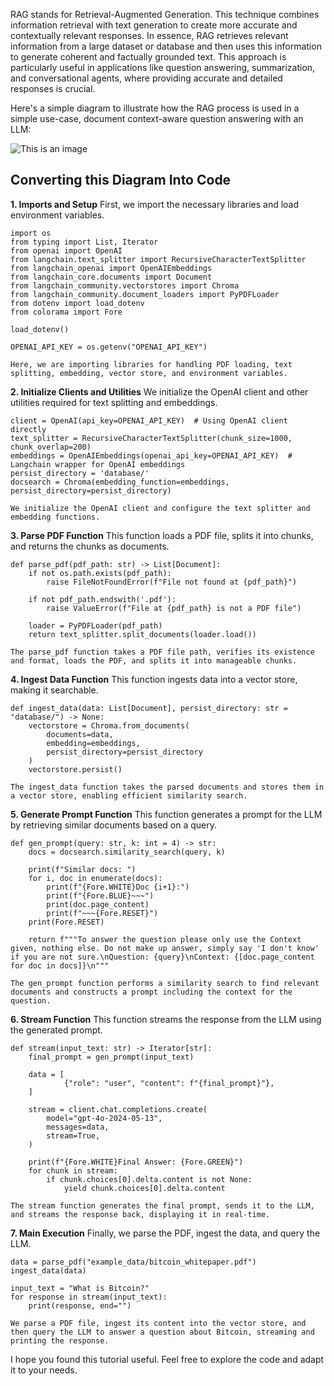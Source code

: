 RAG stands for Retrieval-Augmented Generation. This technique combines information retrieval with text generation to create more accurate and contextually relevant responses. In essence, RAG retrieves relevant information from a large dataset or database and then uses this information to generate coherent and factually grounded text. This approach is particularly useful in applications like question answering, summarization, and conversational agents, where providing accurate and detailed responses is crucial.

Here's a simple diagram to illustrate how the RAG process is used in a simple use-case, document context-aware question answering with an LLM:


![This is an image]([https://truthre.org/media/tutorials/Haste_33146308f8.png](https://raw.githubusercontent.com/Haste171/rag-demo/main/diagram.png))  

## Converting this Diagram Into Code

**1. Imports and Setup**
First, we import the necessary libraries and load environment variables.

```
import os
from typing import List, Iterator
from openai import OpenAI
from langchain.text_splitter import RecursiveCharacterTextSplitter
from langchain_openai import OpenAIEmbeddings
from langchain_core.documents import Document
from langchain_community.vectorstores import Chroma
from langchain_community.document_loaders import PyPDFLoader
from dotenv import load_dotenv
from colorama import Fore

load_dotenv()

OPENAI_API_KEY = os.getenv("OPENAI_API_KEY")
```
`Here, we are importing libraries for handling PDF loading, text splitting, embedding, vector store, and environment variables.`

**2. Initialize Clients and Utilities**
We initialize the OpenAI client and other utilities required for text splitting and embeddings.

```
client = OpenAI(api_key=OPENAI_API_KEY)  # Using OpenAI client directly
text_splitter = RecursiveCharacterTextSplitter(chunk_size=1000, chunk_overlap=200)
embeddings = OpenAIEmbeddings(openai_api_key=OPENAI_API_KEY)  # Langchain wrapper for OpenAI embeddings
persist_directory = 'database/'
docsearch = Chroma(embedding_function=embeddings, persist_directory=persist_directory)
```
`We initialize the OpenAI client and configure the text splitter and embedding functions.`

**3. Parse PDF Function**
This function loads a PDF file, splits it into chunks, and returns the chunks as documents.

```
def parse_pdf(pdf_path: str) -> List[Document]:
    if not os.path.exists(pdf_path):
        raise FileNotFoundError(f"File not found at {pdf_path}")
    
    if not pdf_path.endswith('.pdf'):
        raise ValueError(f"File at {pdf_path} is not a PDF file")
    
    loader = PyPDFLoader(pdf_path)
    return text_splitter.split_documents(loader.load())
```
`The parse_pdf function takes a PDF file path, verifies its existence and format, loads the PDF, and splits it into manageable chunks.`

**4. Ingest Data Function**
This function ingests data into a vector store, making it searchable.

```
def ingest_data(data: List[Document], persist_directory: str = "database/") -> None:
    vectorstore = Chroma.from_documents(
        documents=data, 
        embedding=embeddings, 
        persist_directory=persist_directory
    )
    vectorstore.persist()
```
`The ingest_data function takes the parsed documents and stores them in a vector store, enabling efficient similarity search.`

**5. Generate Prompt Function**
This function generates a prompt for the LLM by retrieving similar documents based on a query.

```
def gen_prompt(query: str, k: int = 4) -> str:
    docs = docsearch.similarity_search(query, k)
    
    print(f"Similar docs: ")
    for i, doc in enumerate(docs):
        print(f"{Fore.WHITE}Doc {i+1}:")
        print(f"{Fore.BLUE}~~~")
        print(doc.page_content)
        print(f"~~~{Fore.RESET}")
    print(Fore.RESET)
    
    return f"""To answer the question please only use the Context given, nothing else. Do not make up answer, simply say 'I don't know' if you are not sure.\nQuestion: {query}\nContext: {[doc.page_content for doc in docs]}\n"""
```
`The gen_prompt function performs a similarity search to find relevant documents and constructs a prompt including the context for the question.`

**6. Stream Function**
This function streams the response from the LLM using the generated prompt.

```
def stream(input_text: str) -> Iterator[str]:
    final_prompt = gen_prompt(input_text)
    
    data = [
            {"role": "user", "content": f"{final_prompt}"},
    ]
    
    stream = client.chat.completions.create(
        model="gpt-4o-2024-05-13",
        messages=data,
        stream=True,
    )
    
    print(f"{Fore.WHITE}Final Answer: {Fore.GREEN}")
    for chunk in stream:
        if chunk.choices[0].delta.content is not None:
            yield chunk.choices[0].delta.content
```
`The stream function generates the final prompt, sends it to the LLM, and streams the response back, displaying it in real-time.`

**7. Main Execution**
Finally, we parse the PDF, ingest the data, and query the LLM.

```
data = parse_pdf("example_data/bitcoin_whitepaper.pdf")
ingest_data(data)

input_text = "What is Bitcoin?"
for response in stream(input_text):
    print(response, end="")
```
`We parse a PDF file, ingest its content into the vector store, and then query the LLM to answer a question about Bitcoin, streaming and printing the response.`

I hope you found this tutorial useful. Feel free to explore the code and adapt it to your needs.
